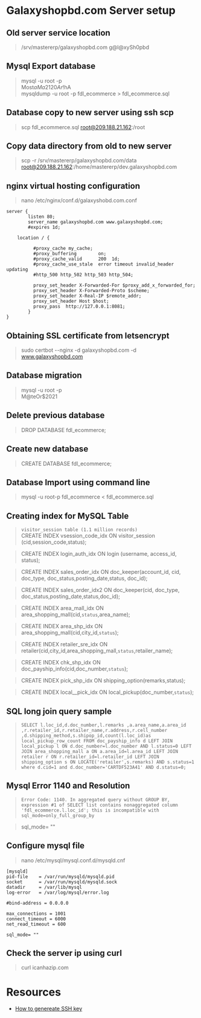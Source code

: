 # Galaxyshopbd.com Server setup

## Old server service location
> /srv/mastererp/galaxyshopbd.com
> g@l@xySh0pbd


## Mysql Export database
> mysql -u root -p\
> Most$aMa2120Ar!$hA\
> mysqldump -u root -p fdl_ecommerce > fdl_ecommerce.sql

## Database copy to new server using ssh scp
> scp fdl_ecommerce.sql root@209.188.21.162:/root

## Copy data directory from old to new server
> scp -r /srv/mastererp/galaxyshopbd.com/data root@209.188.21.162:/home/mastererp/dev.galaxyshopbd.com


## nginx virtual hosting configuration
> nano /etc/nginx/conf.d/galaxyshobd.com.conf

```
server {
        listen 80;
        server_name galaxyshopbd.com www.galaxyshopbd.com;
	    #expires 1d;

	location / {

          #proxy_cache my_cache;
	      #proxy_buffering        on;
	      #proxy_cache_valid      200  1d;
	      #proxy_cache_use_stale  error timeout invalid_header updating
          #http_500 http_502 http_503 http_504;

          proxy_set_header X-Forwarded-For $proxy_add_x_forwarded_for;
          proxy_set_header X-Forwarded-Proto $scheme;
          proxy_set_header X-Real-IP $remote_addr;
	      proxy_set_header Host $host;
          proxy_pass  http://127.0.0.1:8081;
        }
}
```

## Obtaining SSL certificate from letsencrypt
> sudo certbot --nginx -d galaxyshopbd.com -d www.galaxyshopbd.com


## Database migration
> mysql -u root -p\
> M@teOr$2021

## Delete previous database
> DROP DATABASE fdl_ecommerce; 

## Create new database
> CREATE DATABASE fdl_ecommerce;

## Database Import using command line
> mysql -u root-p fdl_ecommerce < fdl_ecommerce.sql
 
## Creating index for MySQL Table
> `visitor_session table (1.1 million records)`\
> CREATE INDEX vsession_code_idx ON visitor_session (cid,session_code,status);

> CREATE INDEX login_auth_idx ON login (username, access_id, status);

> CREATE INDEX sales_order_idx ON doc_keeper(account_id, cid, doc_type, doc_status,posting_date,status, doc_id);

> CREATE INDEX sales_order_idx2 ON doc_keeper(cid, doc_type, doc_status,posting_date,status,doc_id);

> CREATE INDEX area_mall_idx ON area_shopping_mall(cid,`status`,area_name);

> CREATE INDEX area_shp_idx ON area_shopping_mall(cid,city_id,`status`);

> CREATE INDEX retailer_sre_idx ON retailer(cid,city_id,area_shopping_mall,`status`,retailer_name);

> CREATE INDEX chk_shp_idx ON doc_payship_info(cid,doc_number,`status`);

> CREATE INDEX pick_shp_idx ON shipping_option(remarks,status);

> CREATE INDEX local__pick_idx ON local_pickup(doc_number,`status`);

## SQL long join query sample

> `SELECT l.loc_id,d.doc_number,l.remarks
		,a.area_name,a.area_id
		,r.retailer_id,r.retailer_name,r.address,r.cell_number
		,d.shipping_method,s.shipop_id,count(l.loc_id)as local_pickup_row_count
		FROM doc_payship_info d
		LEFT JOIN local_pickup l ON d.doc_number=l.doc_number AND l.status=0
		LEFT JOIN area_shopping_mall a ON a.area_id=l.area_id
		LEFT JOIN retailer r ON r.retailer_id=l.retailer_id
		LEFT JOIN shipping_option s ON LOCATE('retailer',s.remarks) AND s.status=1
		where d.cid=1 and d.doc_number='CARTDF523A41' AND d.status=0;`


## Mysql Error 1140 and Resolution

> `Error Code: 1140. In aggregated query without GROUP BY, expression #1 of SELECT list contains nonaggregated column 'fdl_ecommerce.l.loc_id'; this is incompatible with sql_mode=only_full_group_by`

> sql_mode= ""

## Configure mysql file
> nano /etc/mysql/mysql.conf.d/mysqld.cnf

```
[mysqld]
pid-file	= /var/run/mysqld/mysqld.pid
socket		= /var/run/mysqld/mysqld.sock
datadir		= /var/lib/mysql
log-error	= /var/log/mysql/error.log

#bind-address = 0.0.0.0

max_connections = 1001
connect_timeout = 6000
net_read_timeout = 600

sql_mode= ""
```

## Check the server ip using curl
> curl icanhazip.com


# Resources
* [How to genereate SSH key](https://www.digitalocean.com/community/tutorials/how-to-set-up-ssh-keys-on-centos-8)